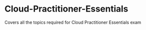 # Cloud-Practitioner-Essentials
Covers all the topics required for Cloud Practitioner Essentials exam
